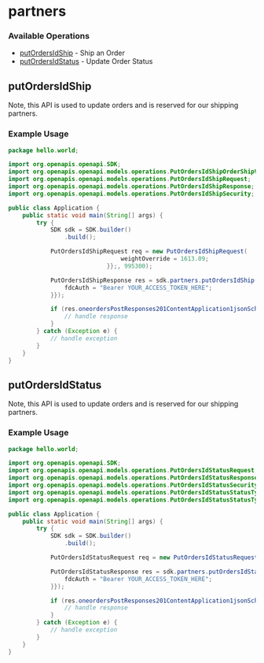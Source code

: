 # partners

### Available Operations

* [putOrdersIdShip](#putordersidship) - Ship an Order
* [putOrdersIdStatus](#putordersidstatus) - Update Order Status

## putOrdersIdShip

Note, this API is used to update orders and is reserved for our shipping partners.

### Example Usage

```java
package hello.world;

import org.openapis.openapi.SDK;
import org.openapis.openapi.models.operations.PutOrdersIdShipOrderShipV2;
import org.openapis.openapi.models.operations.PutOrdersIdShipRequest;
import org.openapis.openapi.models.operations.PutOrdersIdShipResponse;
import org.openapis.openapi.models.operations.PutOrdersIdShipSecurity;

public class Application {
    public static void main(String[] args) {
        try {
            SDK sdk = SDK.builder()
                .build();

            PutOrdersIdShipRequest req = new PutOrdersIdShipRequest(                new PutOrdersIdShipOrderShipV2("culpa") {{
                                weightOverride = 1613.09;
                            }};, 995300);            

            PutOrdersIdShipResponse res = sdk.partners.putOrdersIdShip(req, new PutOrdersIdShipSecurity("mollitia") {{
                fdcAuth = "Bearer YOUR_ACCESS_TOKEN_HERE";
            }});

            if (res.oneordersPostResponses201ContentApplication1jsonSchema != null) {
                // handle response
            }
        } catch (Exception e) {
            // handle exception
        }
    }
}
```

## putOrdersIdStatus

Note, this API is used to update orders and is reserved for our shipping partners.

### Example Usage

```java
package hello.world;

import org.openapis.openapi.SDK;
import org.openapis.openapi.models.operations.PutOrdersIdStatusRequest;
import org.openapis.openapi.models.operations.PutOrdersIdStatusResponse;
import org.openapis.openapi.models.operations.PutOrdersIdStatusSecurity;
import org.openapis.openapi.models.operations.PutOrdersIdStatusStatusTypeSimpleV2;
import org.openapis.openapi.models.operations.PutOrdersIdStatusStatusTypeSimpleV2Status;

public class Application {
    public static void main(String[] args) {
        try {
            SDK sdk = SDK.builder()
                .build();

            PutOrdersIdStatusRequest req = new PutOrdersIdStatusRequest(                new PutOrdersIdStatusStatusTypeSimpleV2("occaecati",                 new PutOrdersIdStatusStatusTypeSimpleV2Status("numquam"););, 414369);            

            PutOrdersIdStatusResponse res = sdk.partners.putOrdersIdStatus(req, new PutOrdersIdStatusSecurity("quam") {{
                fdcAuth = "Bearer YOUR_ACCESS_TOKEN_HERE";
            }});

            if (res.oneordersPostResponses201ContentApplication1jsonSchema != null) {
                // handle response
            }
        } catch (Exception e) {
            // handle exception
        }
    }
}
```
